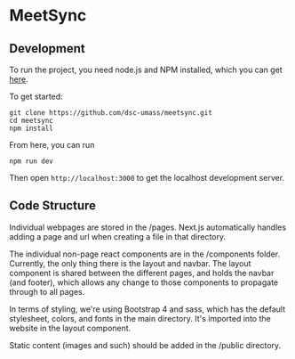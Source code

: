 # MeetSync

## Development
To run the project, you need node.js and NPM installed, which you can get [here](https://nodejs.org/en/).

To get started:
```
git clone https://github.com/dsc-umass/meetsync.git
cd meetsync
npm install
```

From here, you can run
```
npm run dev
```

Then open
`http://localhost:3000`
to get the localhost development server.

## Code Structure
Individual webpages are stored in the /pages. Next.js automatically handles adding a page and url when creating a file in that directory. 

The individual non-page react components are in the /components folder. Currently, the only thing there is the layout and navbar. The layout component is shared between the different pages, and holds the navbar (and footer), which allows any change to those components to propagate through to all pages.

In terms of styling, we're using Bootstrap 4 and sass, which has the default stylesheet, colors, and fonts in the main directory. It's imported into the website in the layout component.

Static content (images and such) should be added in the /public directory.
